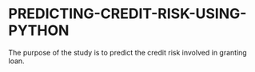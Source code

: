 # PREDICTING-CREDIT-RISK-USING-PYTHON
The purpose of the study is to predict the credit risk involved in granting loan.
